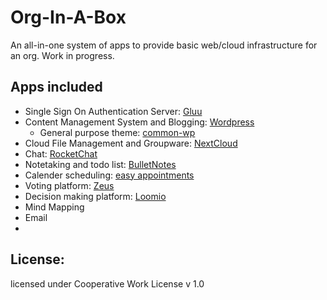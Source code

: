 # Org-In-A-Box
An all-in-one system of apps to provide basic web/cloud infrastructure for an org. Work in progress. 

## Apps included
- Single Sign On Authentication Server: [Gluu](https://www.gluu.org/)
- Content Management System and Blogging: [Wordpress](https://wordpress.org/)
  - General purpose theme: [common-wp](https://github.com/jcklpe/common-wp-theme)
- Cloud File Management and Groupware: [NextCloud](https://nextcloud.com/)
- Chat: [RocketChat](https://rocket.chat/)
- Notetaking and todo list: [BulletNotes](https://gitlab.com/NickBusey/BulletNotes)
- Calender scheduling: [easy appointments](https://github.com/alextselegidis/easyappointments)
- Voting platform: [Zeus](https://github.com/grnet/zeus)
- Decision making platform: [Loomio](https://www.loomio.org/)
- Mind Mapping
- Email
- 

## License: 
licensed under Cooperative Work License v 1.0
